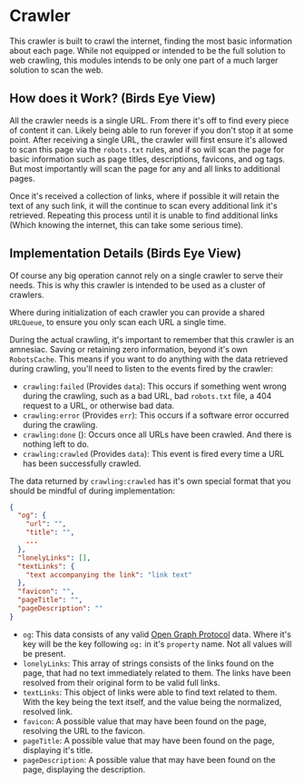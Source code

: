 # Crawler

This crawler is built to crawl the internet, finding the most basic information about each page.
While not equipped or intended to be the full solution to web crawling, this modules intends to be only one part of a much larger solution to scan the web.

## How does it Work? (Birds Eye View)

All the crawler needs is a single URL. From there it's off to find every piece of content it can. Likely being able to run forever if you don't stop it at some point. After receiving a single URL, the crawler will first ensure it's allowed to scan this page via the `robots.txt` rules, and if so will scan the page for basic information such as page titles, descriptions, favicons, and og tags. But most importantly will scan the page for any and all links to additional pages.

Once it's received a collection of links, where if possible it will retain the text of any such link, it will the continue to scan every additional link it's retrieved. Repeating this process until it is unable to find additional links (Which knowing the internet, this can take some serious time).

## Implementation Details (Birds Eye View)

Of course any big operation cannot rely on a single crawler to serve their needs. This is why this crawler is intended to be used as a cluster of crawlers.

Where during initialization of each crawler you can provide a shared `URLQueue`, to ensure you only scan each URL a single time.

During the actual crawling, it's important to remember that this crawler is an amnesiac. Saving or retaining zero information, beyond it's own `RobotsCache`. This means if you want to do anything with the data retrieved during crawling, you'll need to listen to the events fired by the crawler:

* `crawling:failed` (Provides `data`): This occurs if something went wrong during the crawling, such as a bad URL, bad `robots.txt` file, a 404 request to a URL, or otherwise bad data.
* `crawling:error` (Provides `err`): This occurs if a software error occurred during the crawling.
* `crawling:done` (): Occurs once all URLs have been crawled. And there is nothing left to do.
* `crawling:crawled` (Provides `data`): This event is fired every time a URL has been successfully crawled.

The data returned by `crawling:crawled` has it's own special format that you should be mindful of during implementation:

```json
{
  "og": {
    "url": "",
    "title": "",
    ...
  },
  "lonelyLinks": [],
  "textLinks": {
    "text accompanying the link": "link text"
  },
  "favicon": "",
  "pageTitle": "",
  "pageDescription": ""
}
```

* `og`: This data consists of any valid [Open Graph Protocol](https://ogp.me/) data. Where it's key will be the key following `og:` in it's `property` name. Not all values will be present.
* `lonelyLinks`: This array of strings consists of the links found on the page, that had no text immediately related to them. The links have been resolved from their original form to be valid full links.
* `textLinks`: This object of links were able to find text related to them. With the key being the text itself, and the value being the normalized, resolved link.
* `favicon`: A possible value that may have been found on the page, resolving the URL to the favicon.
* `pageTitle`: A possible value that may have been found on the page, displaying it's title.
* `pageDescription`: A possible value that may have been found on the page, displaying the description.
